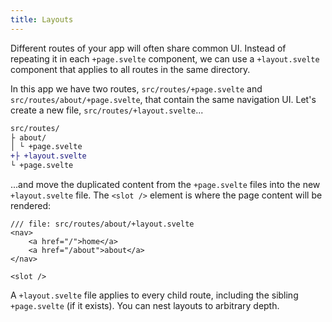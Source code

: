 ```yaml
---
title: Layouts
---
```


Different routes of your app will often share common UI. Instead of repeating it in each `+page.svelte` component, we can use a `+layout.svelte` component that applies to all routes in the same directory.

In this app we have two routes, `src/routes/+page.svelte` and `src/routes/about/+page.svelte`, that contain the same navigation UI. Let's create a new file, `src/routes/+layout.svelte`...

```diff
src/routes/
├ about/
│ └ +page.svelte
+├ +layout.svelte
└ +page.svelte
```

...and move the duplicated content from the `+page.svelte` files into the new `+layout.svelte` file. The `<slot />` element is where the page content will be rendered:

```svelte
/// file: src/routes/about/+layout.svelte
<nav>
	<a href="/">home</a>
	<a href="/about">about</a>
</nav>

<slot />
```

A `+layout.svelte` file applies to every child route, including the sibling `+page.svelte` (if it exists). You can nest layouts to arbitrary depth.

